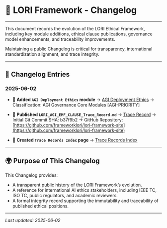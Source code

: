 # 📜 LORI Framework - Changelog

---

This document records the evolution of the LORI Ethical Framework, including key module additions, ethical clause publications, governance model enhancements, and traceability improvements.

Maintaining a public Changelog is critical for transparency, international standardization alignment, and trace integrity.

---

## 🚀 Changelog Entries

### 2025-06-02

- 📄 **Added `AGI Deployment Ethics` module**
→ [AGI Deployment Ethics](modules/AGI_Deployment_Ethics.md)
→ Classification: AGI Governance Core Modules [AGI-PRIORITY]

- 📄 **Published `LORI_AGI_EMF_CLAUSE_Trace_Record.md`**
→ [Trace Record](records/LORI_AGI_EMF_CLAUSE_Trace_Record.md)
→ Initial Git Commit SHA: b37f9b2
→ GitHub Repository: [https://github.com/frameworklori/lori-framework-site](https://github.com/frameworklori/lori-framework-site)

- 📄 **Created `Trace Records Index` page**
→ [Trace Records Index](records/index.md)

---

## 🌍 Purpose of This Changelog

This Changelog provides:

- A transparent public history of the LORI Framework’s evolution.
- A reference for international AI ethics stakeholders, including IEEE TC, ISO TC, public regulators, and academic reviewers.
- A formal integrity record supporting the immutability and traceability of published ethical positions.

---

_Last updated: 2025-06-02_
 
